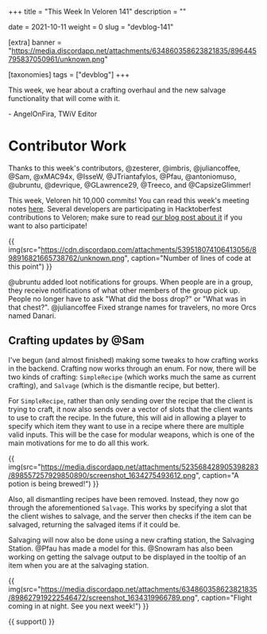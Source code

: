 +++
title = "This Week In Veloren 141"
description = ""

date = 2021-10-11
weight = 0
slug = "devblog-141"

[extra]
banner = "https://media.discordapp.net/attachments/634860358623821835/896445795837050961/unknown.png"

[taxonomies]
tags = ["devblog"]
+++

This week, we hear about a crafting overhaul and the new salvage functionality
that will come with it.

\- AngelOnFira, TWiV Editor

# Contributor Work

Thanks to this week's contributors, @zesterer, @imbris, @juliancoffee, @Sam,
@xMAC94x, @IsseW, @JTriantafylos, @Pfau, @antoniomuso, @ubruntu, @devrique,
@GLawrence29, @Treeco, and @CapsizeGlimmer!

This week, Veloren hit 10,000 commits! You can read this week's meeting notes
[here](https://hackmd.io/eGxCtRT8SliQ_4k75o2ZQA). Several developers are
participating in Hacktoberfest contributions to Veloren; make sure to read [our
blog post about it](https://veloren.net/hacktoberfest-2021) if you want to also
participate!

{{
    img(src="https://cdn.discordapp.com/attachments/539518074106413056/898916821665738762/unknown.png",
    caption="Number of lines of code at this point")
}}

@ubruntu added loot notifications for groups. When people are in a group, they
receive notifications of what other members of the group pick up. People no
longer have to ask "What did the boss drop?" or "What was in that chest?".
@juliancoffee Fixed strange names for travelers, no more Orcs named Danari.

## Crafting updates by @Sam

I've begun (and almost finished) making some tweaks to how crafting works in the
backend. Crafting now works through an enum. For now, there will be two kinds of
crafting: `SimpleRecipe` (which works much the same as current crafting), and
`Salvage` (which is the dismantle recipe, but better).

For `SimpleRecipe`, rather than only sending over the recipe that the client is
trying to craft, it now also sends over a vector of slots that the client wants
to use to craft the recipe. In the future, this will aid in allowing a player to
specify which item they want to use in a recipe where there are multiple valid
inputs. This will be the case for modular weapons, which is one of the main
motivations for me to do all this work.

{{
    img(src="https://media.discordapp.net/attachments/523568428905398283/898557257929850890/screenshot_1634275493612.png",
    caption="A potion is being brewed!")
}}

Also, all dismantling recipes have been removed. Instead, they now go through
the aforementioned `Salvage`. This works by specifying a slot that the client
wishes to salvage, and the server then checks if the item can be salvaged,
returning the salvaged items if it could be.

Salvaging will now also be done using a new crafting station, the Salvaging
Station. @Pfau has made a model for this. @Snowram has also been working on
getting the salvage output to be displayed in the tooltip of an item when you
are at the salvaging station.

{{
    img(src="https://media.discordapp.net/attachments/634860358623821835/898627919222546472/screenshot_1634319966789.png",
    caption="Flight coming in at night. See you next week!")
}}

{{ support() }}
